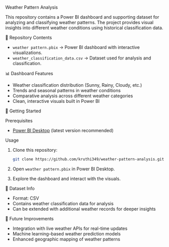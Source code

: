 Weather Pattern Analysis

This repository contains a Power BI dashboard and supporting dataset for analyzing and classifying weather patterns. The project provides visual insights into different weather conditions using historical classification data.

📂 Repository Contents

* `weather pattern.pbix` → Power BI dashboard with interactive visualizations.
* `weather_classification_data.csv` → Dataset used for analysis and classification.

📊 Dashboard Features

* Weather classification distribution (Sunny, Rainy, Cloudy, etc.)
* Trends and seasonal patterns in weather conditions
* Comparative analysis across different weather categories
* Clean, interactive visuals built in Power BI

🚀 Getting Started

Prerequisites

* [Power BI Desktop](https://powerbi.microsoft.com/desktop/) (latest version recommended)

Usage

1. Clone this repository:

   ```bash
   git clone https://github.com/kruthi349/weather-pattern-analysis.git
   ```
2. Open `weather pattern.pbix` in Power BI Desktop.
3. Explore the dashboard and interact with the visuals.

📂 Dataset Info

* Format: CSV
* Contains weather classification data for analysis
* Can be extended with additional weather records for deeper insights

🔮 Future Improvements

* Integration with live weather APIs for real-time updates
* Machine learning–based weather prediction models
* Enhanced geographic mapping of weather patterns
